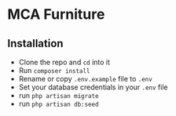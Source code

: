 # MCA Furniture

## Installation
- Clone the repo and `cd` into it
- Run `composer install`
- Rename or copy `.env.example` file to `.env`
- Set your database credentials in your `.env` file
- run `php artisan migrate`
- run `php artisan db:seed`
